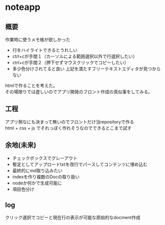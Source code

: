 # noteapp

## 概要
作業時に使うメモ帳が欲しかった  
* 行をハイライトできるとうれしい
* ctrl+cが手間１（カーソルによる範囲選択以外で行選択したい）
* ctrl+cが手間２（押下せずマウスクリックでコピーしたい）
* 多少色分けされてると良い
上記を満たすフリーテキストエディタが見つからない  
  
htmlで作ることを考えた。  
その場限りでは虚しいのでアプリ開発のフロント作成の真似事をしてみる。  
  
## 工程
アプリ側なにも決まって無いのでフロントだけ当repositoryで作る  
html + css + js でそれっぽく作れそうなのでできるとこまで試す  
  
## 余地(未来)
* チェックボックスでグレーアウト
* 暫定としてアップロードtxtを改行でパースしてコンテンツに埋め込む
* 最終的にmd取り込みたい
* indexを作り複数のDocの取り扱い
* nodeか何かで生成可能に
* 項目色分け
  
## log
クリック選択でコピーと現在行の表示が可能な原始的なdocment作成  



